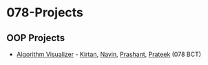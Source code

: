 # 078-Projects

<!-- OOP Projects section -->
## OOP Projects
<!-- List of OOP Projects -->
- [Algorithm Visualizer](https://github.com/pr-a-sh-ant/Algorithm-Visualizer) - [Kirtan](https://github.com/kiyotone), [Navin](https://github.com/marconn01), [Prashant](https://github.com/pr-a-sh-ant), [Prateek](https://github.com/Prateek61) (078 BCT)